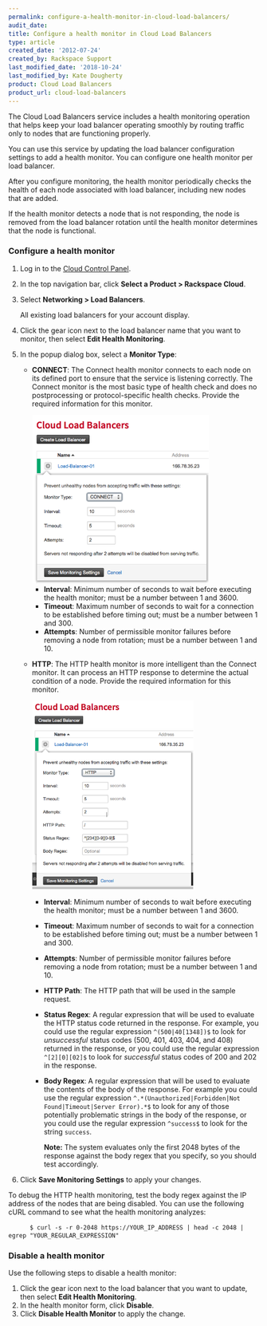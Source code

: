 ```yaml
---
permalink: configure-a-health-monitor-in-cloud-load-balancers/
audit_date:
title: Configure a health monitor in Cloud Load Balancers
type: article
created_date: '2012-07-24'
created_by: Rackspace Support
last_modified_date: '2018-10-24'
last_modified_by: Kate Dougherty
product: Cloud Load Balancers
product_url: cloud-load-balancers
---
```


The Cloud Load Balancers service includes a health monitoring operation
that helps keep your load balancer operating smoothly by routing traffic
only to nodes that are functioning properly.

You can use this service by updating the load balancer configuration settings
to add a health monitor. You can configure one health monitor per load
balancer.

After you configure monitoring, the health monitor periodically checks
the health of each node associated with load balancer, including new nodes
that are added.

If the health monitor detects a node that is not responding, the node is
removed from the load balancer rotation until the health monitor determines
that the node is functional.

### Configure a health monitor

1.  Log in to the [Cloud Control Panel](https://login.rackspace.com).
2.  In the top navigation bar, click **Select a Product > Rackspace Cloud**.
3.  Select **Networking > Load Balancers**.

    All existing load balancers for your account display.

4.  Click the gear icon next to the load balancer name that you want to
    monitor, then select **Edit Health Monitoring**.

5.  In the popup dialog box, select a **Monitor Type**:

    -   **CONNECT**: The Connect health monitor connects to each node on
        its defined port to ensure that the service is
        listening correctly. The Connect monitor is the most basic type
        of health check and does no postprocessing or protocol-specific
        health checks. Provide the required information for this
        monitor.

        <img src="1492-confighealthmon-3.png" width="354" height="338" />

        -   **Interval**: Minimum number of seconds to wait before
            executing the health monitor; must be a number between 1
            and 3600.
        -   **Timeout**: Maximum number of seconds to wait for a
            connection to be established before timing out; must be a
            number between 1 and 300.
        -   **Attempts**: Number of permissible monitor failures before
            removing a node from rotation; must be a number between 1
            and 10.

    -   **HTTP**: The HTTP health monitor is more intelligent than the
        Connect monitor. It can process an HTTP response to determine
        the actual condition of a node. Provide the required information
        for this monitor.

        <img src="1492-confighealthmon-4.png" width="323" height="378" />

        -   **Interval**: Minimum number of seconds to wait before
            executing the health monitor; must be a number between 1
            and 3600.
        -   **Timeout**: Maximum number of seconds to wait for a
            connection to be established before timing out; must be a
            number between 1 and 300.
        -   **Attempts**: Number of permissible monitor failures before
            removing a node from rotation; must be a number between 1
            and 10.
        -   **HTTP Path**: The HTTP path that will be used in the
            sample request.
        -   **Status Regex**: A regular expression that will be used to
            evaluate the HTTP status code returned in the response. For
            example, you could use the regular expression
            `^(500|40[1348])$` to look for *unsuccessful* status
            codes (500, 401, 403, 404, and 408) returned in the
            response, or you could use the regular expression
            `^[2][0][02]$` to look for *successful* status
            codes of 200 and 202 in the response.
        -   **Body Regex**: A regular expression that will be used to
            evaluate the contents of the body of the response. For
            example you could use the regular expression
            `^.*(Unauthorized|Forbidden|Not Found|Timeout|Server
            Error).*$` to look for any of those potentially
            problematic strings in the body of the response, or you
            could use the regular expression `^success$` to look for
            the string `success`.

            **Note:** The system evaluates only the first 2048 bytes of the
          response against the body regex that you specify, so you should test
          accordingly.

6.  Click **Save Monitoring Settings** to apply your changes.

To debug the HTTP health monitoring, test the body regex against the IP
address of the nodes that are being disabled. You can use the following cURL
command to see what the health monitoring analyzes:

          $ curl -s -r 0-2048 https://YOUR_IP_ADDRESS | head -c 2048 | egrep "YOUR_REGULAR_EXPRESSION"

### Disable a health monitor

Use the following steps to disable a health monitor:

1.  Click the gear icon next to the load balancer that you want to update,
    then select **Edit Health Monitoring**.
2.  In the health monitor form, click **Disable**.
3.  Click **Disable Health Monitor** to apply the change.
